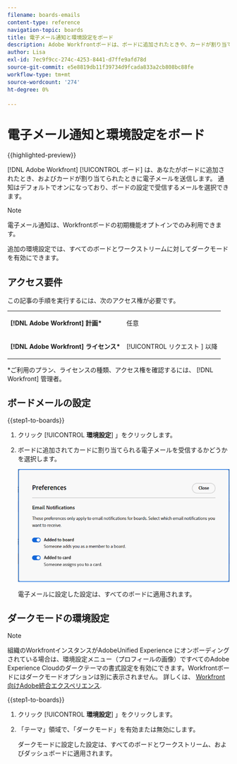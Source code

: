 ```yaml
---
filename: boards-emails
content-type: reference
navigation-topic: boards
title: 電子メール通知と環境設定をボード
description: Adobe Workfrontボードは、ボードに追加されたときや、カードが割り当てられたときに、電子メールを送信します。
author: Lisa
exl-id: 7ec9f9cc-274c-4253-8441-d7ffe9afd78d
source-git-commit: e5e8819db11f39734d9fcada833a2cb808bc88fe
workflow-type: tm+mt
source-wordcount: '274'
ht-degree: 0%

---
```


# 電子メール通知と環境設定をボード

{{highlighted-preview}}

[!DNL Adobe Workfront] [!UICONTROL ボード] は、あなたがボードに追加されたとき、およびカードが割り当てられたときに電子メールを送信します。 通知はデフォルトでオンになっており、ボードの設定で受信するメールを選択できます。

>[!NOTE]
>
>電子メール通知は、Workfrontボードの初期機能オプトインでのみ利用できます。

<span class="preview">追加の環境設定では、すべてのボードとワークストリームに対してダークモードを有効にできます。</span>

## アクセス要件

この記事の手順を実行するには、次のアクセス権が必要です。

<table style="table-layout:auto"> 
 <col> 
 </col> 
 <col> 
 </col> 
 <tbody> 
  <tr> 
   <td role="rowheader"><strong>[!DNL Adobe Workfront] 計画*</strong></td> 
   <td> <p>任意</p> </td> 
  </tr> 
  <tr> 
   <td role="rowheader"><strong>[!DNL Adobe Workfront] ライセンス*</strong></td> 
   <td> <p>[!UICONTROL リクエスト ] 以降</p> </td> 
  </tr> 
 </tbody> 
</table>

&#42;ご利用のプラン、ライセンスの種類、アクセス権を確認するには、 [!DNL Workfront] 管理者。

## ボードメールの設定

{{step1-to-boards}}

1. クリック [!UICONTROL **環境設定**] 」をクリックします。
1. ボードに追加されてカードに割り当てられる電子メールを受信するかどうかを選択します。

   ![メールの環境設定をボード](assets/boards-email-preferences.png)

   電子メールに設定した設定は、すべてのボードに適用されます。

<div class="preview">

## ダークモードの環境設定

>[!NOTE]
>
>組織のWorkfrontインスタンスがAdobeUnified Experience にオンボーディングされている場合は、環境設定メニュー（プロフィールの画像）ですべてのAdobe Experience Cloudのダークテーマの書式設定を有効にできます。Workfrontボードにはダークモードオプションは別に表示されません。 詳しくは、 [Workfront向けAdobe統合エクスペリエンス](/help/quicksilver/workfront-basics/navigate-workfront/workfront-navigation/adobe-unified-experience.md).

{{step1-to-boards}}

1. クリック [!UICONTROL **環境設定**] 」をクリックします。
1. 「テーマ」領域で、「ダークモード」を有効または無効にします。

   ダークモードに設定した設定は、すべてのボードとワークストリーム、およびダッシュボードに適用されます。

</div>

